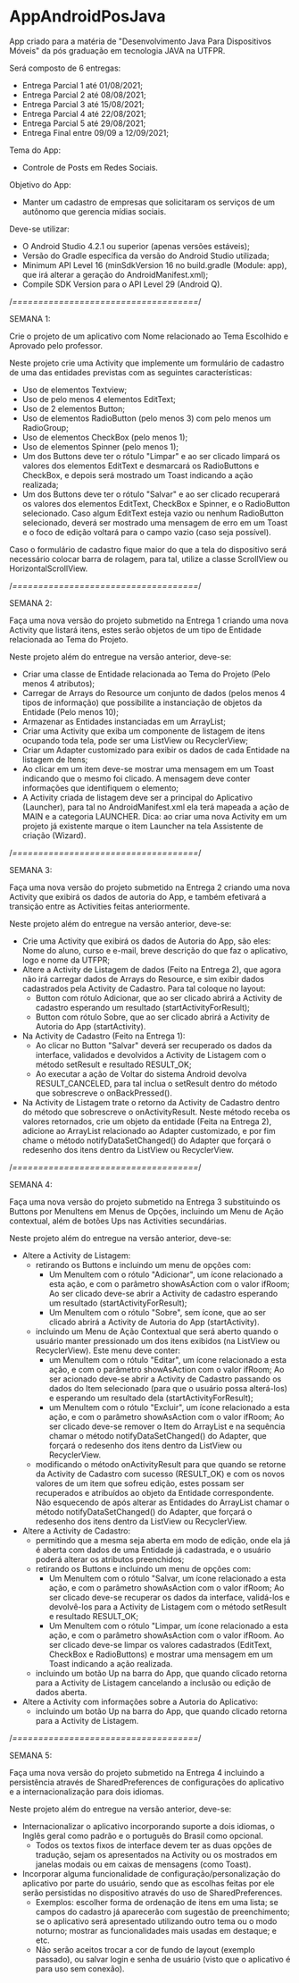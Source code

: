# AppAndroidPosJava
App criado para a matéria de "Desenvolvimento Java Para Dispositivos Móveis" da pós graduação em tecnologia JAVA na UTFPR.

Será composto de 6 entregas:
  - Entrega Parcial 1 até 01/08/2021;
  - Entrega Parcial 2 até 08/08/2021;
  - Entrega Parcial 3 até 15/08/2021;
  - Entrega Parcial 4 até 22/08/2021;
  - Entrega Parcial 5 até 29/08/2021;
  - Entrega Final entre 09/09 a 12/09/2021;

Tema do App:
 - Controle de Posts em Redes Sociais.
  
Objetivo do App:
 - Manter um cadastro de empresas que solicitaram os serviços de um autônomo que gerencia mídias sociais.
  
Deve-se utilizar:
 - O Android Studio 4.2.1 ou superior (apenas versões estáveis);
 - Versão do Gradle específica da versão do Android Studio utilizada;
 - Minimum API Level 16 (minSdkVersion 16 no build.gradle (Module: app), que irá alterar a geração do AndroidManifest.xml);
 - Compile SDK Version para o API Level 29 (Android Q).
  
/*====================================*/

SEMANA 1: 

Crie o projeto de um aplicativo com Nome relacionado ao Tema Escolhido e Aprovado pelo professor.

Neste projeto crie uma Activity que implemente um formulário de cadastro de uma das entidades previstas com as seguintes características:

 - Uso de elementos Textview; 
 - Uso de pelo menos 4 elementos EditText;
 - Uso de 2 elementos Button;
 - Uso de elementos RadioButton (pelo menos 3) com pelo menos um RadioGroup; 
 - Uso de elementos CheckBox (pelo menos 1);
 - Uso de elementos Spinner (pelo menos 1);
 - Um dos Buttons deve ter o rótulo "Limpar" e ao ser clicado limpará os valores dos elementos EditText e desmarcará os RadioButtons e CheckBox, e depois será mostrado um Toast indicando a ação realizada;
 - Um dos Buttons deve ter o rótulo "Salvar" e ao ser clicado recuperará os valores dos elementos EditText, CheckBox e Spinner, e o RadioButton selecionado. Caso algum EditText esteja vazio ou nenhum RadioButton selecionado, deverá ser mostrado uma mensagem de erro em um Toast e o foco de edição voltará para o campo vazio (caso seja possível).

Caso o formulário de cadastro fique maior do que a tela do dispositivo será necessário colocar barra de rolagem, para tal, utilize a classe ScrollView ou HorizontalScrollView.

/*====================================*/

SEMANA 2: 

Faça uma nova versão do projeto submetido na Entrega 1 criando uma nova Activity que listará itens, estes serão objetos de um tipo de Entidade relacionada ao Tema do Projeto. 

Neste projeto além do entregue na versão anterior, deve-se:

 - Criar uma classe de Entidade relacionada ao Tema do Projeto (Pelo menos 4 atributos);
 - Carregar de Arrays do Resource um conjunto de dados (pelos menos 4 tipos de informação) que possibilite a instanciação de objetos da Entidade (Pelo menos 10);
 - Armazenar as Entidades instanciadas em um ArrayList;
 - Criar uma Activity que exiba um componente de listagem de itens ocupando toda tela, pode ser uma ListView ou RecyclerView;
 - Criar um Adapter customizado para exibir os dados de cada Entidade na listagem de Itens;
 - Ao clicar em um item deve-se mostrar uma mensagem em um Toast indicando que o mesmo foi clicado. A mensagem deve conter informações que identifiquem o elemento;
 - A Activity criada de listagem deve ser a principal do Aplicativo (Launcher), para tal no AndroidManifest.xml ela terá mapeada a ação de MAIN e a categoria LAUNCHER. Dica: ao criar uma nova Activity em um projeto já existente marque o item Launcher na tela Assistente de criação (Wizard).

/*====================================*/

SEMANA 3: 

Faça uma nova versão do projeto submetido na Entrega 2 criando uma nova Activity que exibirá os dados de autoria do App, e também efetivará a transição entre as Activities feitas anteriormente. 

Neste projeto além do entregue na versão anterior, deve-se:

 - Crie uma Activity que exibirá os dados de Autoria do App, são eles: Nome do aluno, curso e e-mail, breve descrição do que faz o aplicativo, logo e nome da UTFPR;
 - Altere a Activity de Listagem de dados (Feito na Entrega 2), que agora não irá carregar dados de Arrays do Resource, e sim exibir dados cadastrados pela Activity de Cadastro. Para tal coloque no layout:
   - Button com rótulo Adicionar, que ao ser clicado abrirá a Activity de cadastro esperando um resultado (startActivityForResult);
   - Button com rótulo Sobre, que ao ser clicado abrirá a Activity de Autoria do App (startActivity). 
 - Na Activity de Cadastro (Feito na Entrega 1):
   - Ao clicar no Button "Salvar" deverá ser recuperado os dados da interface, validados e devolvidos a Activity de Listagem com o método setResult e resultado RESULT_OK;
   - Ao executar a ação de Voltar do sistema Android devolva RESULT_CANCELED, para tal inclua o setResult dentro do método que sobrescreve o onBackPressed().
 - Na Activity de Listagem trate o retorno da Activity de Cadastro dentro do método que sobrescreve o onActivityResult. Neste método receba os valores retornados, crie um objeto da entidade (Feita na Entrega 2), adicione ao ArrayList relacionado ao Adapter customizado, e por fim chame o método notifyDataSetChanged() do Adapter que forçará o redesenho dos itens dentro da ListView ou RecyclerView.

/*====================================*/

SEMANA 4: 

Faça uma nova versão do projeto submetido na Entrega 3 substituindo os Buttons por MenuItens em Menus de Opções, incluindo um Menu de Ação contextual, além de botões Ups nas Activities secundárias.

Neste projeto além do entregue na versão anterior, deve-se:

 - Altere a Activity de Listagem:
   - retirando os Buttons e incluindo um menu de opções com:
     - Um MenuItem com o rótulo "Adicionar", um ícone relacionado a esta ação, e com o parâmetro showAsAction com o valor ifRoom; Ao ser clicado deve-se abrir a Activity de cadastro esperando um resultado (startActivityForResult);
     - Um MenuItem com o rótulo "Sobre", sem ícone, que ao ser clicado abrirá a Activity de Autoria do App (startActivity). 
   - incluindo um Menu de Ação Contextual que será aberto quando o usuário manter pressionado um dos itens exibidos (na ListView ou RecyclerView). Este menu deve conter:
     - um MenuItem com o rótulo "Editar", um ícone relacionado a esta ação, e com o parâmetro showAsAction com o valor ifRoom; Ao ser acionado deve-se abrir a Activity de Cadastro passando os dados do Item selecionado (para que o usuário possa alterá-los) e esperando um resultado dela (startActivityForResult);
     - um MenuItem com o rótulo "Excluir", um ícone relacionado a esta ação, e com o parâmetro showAsAction com o valor ifRoom; Ao ser clicado deve-se remover o Item do ArrayList e na sequência chamar o método notifyDataSetChanged() do Adapter, que forçará o redesenho dos itens dentro da ListView ou RecyclerView.
   - modificando o método onActivityResult para que quando se retorne da Activity de Cadastro com sucesso (RESULT_OK) e com os novos valores de um item que sofreu edição, estes possam ser recuperados e atribuídos ao objeto da Entidade correspondente. Não esquecendo de após alterar as Entidades do ArrayList chamar o método notifyDataSetChanged() do Adapter, que forçará o redesenho dos itens dentro da ListView ou RecyclerView.
 - Altere a Activity de Cadastro:
   - permitindo que a mesma seja aberta em modo de edição, onde ela já é aberta com dados de uma Entidade já cadastrada, e o usuário poderá alterar os atributos preenchidos;
   - retirando os Buttons e incluindo um menu de opções com:
     - Um MenuItem com o rótulo "Salvar, um ícone relacionado a esta ação, e com o parâmetro showAsAction com o valor ifRoom; Ao ser clicado deve-se recuperar os dados da interface, validá-los e devolvê-los para a Activity de Listagem com o método setResult e resultado RESULT_OK;
     - Um MenuItem com o rótulo "Limpar, um ícone relacionado a esta ação, e com o parâmetro showAsAction com o valor ifRoom. Ao ser clicado deve-se limpar os valores cadastrados (EditText, CheckBox e RadioButtons) e mostrar uma mensagem em um Toast indicando a ação realizada.
   - incluindo um botão Up na barra do App, que quando clicado retorna para a Activity de Listagem cancelando a inclusão ou edição de dados aberta.
 - Altere a Activity com informações sobre a Autoria do Aplicativo:
   - incluindo um botão Up na barra do App, que quando clicado retorna para a Activity de Listagem.

/*====================================*/

SEMANA 5: 

Faça uma nova versão do projeto submetido na Entrega 4 incluindo a persistência através de SharedPreferences de configurações do aplicativo e a internacionalização para dois idiomas. 

Neste projeto além do entregue na versão anterior, deve-se:

 - Internacionalizar o aplicativo incorporando suporte a dois idiomas, o Inglês geral como padrão e o português do Brasil como opcional.
   - Todos os textos fixos de interface devem ter as duas opções de tradução, sejam os apresentados na Activity ou os mostrados em janelas modais ou em caixas de mensagens (como Toast).
 - Incorporar alguma funcionalidade de configuração/personalização do aplicativo por parte do usuário, sendo que as escolhas feitas por ele serão persistidas no dispositivo através do uso de SharedPreferences.
   - Exemplos: escolher forma de ordenação de itens em uma lista; se campos do cadastro já aparecerão com sugestão de preenchimento; se o aplicativo será apresentado utilizando outro tema ou o modo noturno; mostrar as funcionalidades mais usadas em destaque; e etc.
   - Não serão aceitos trocar a cor de fundo de layout (exemplo passado), ou salvar login e senha de usuário (visto que o aplicativo é para uso sem conexão).
